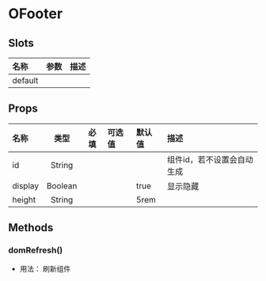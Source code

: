 # OFooter



## Slots

| 名称    | 参数 | 描述 |
| :------ | :--- | :--- |
| default |      |      |

## Props

| 名称    |   类型  | 必填 | 可选值 | 默认值 | 描述                       |
| :------ | :-----: | :--: | :----- | :----- | :------------------------- |
| id      |  String |      |        |        | 组件id，若不设置会自动生成 |
| display | Boolean |      |        | true   | 显示隐藏                   |
| height  |  String |      |        | 5rem   |                            |

## Methods

### domRefresh()
- 用法： 刷新组件